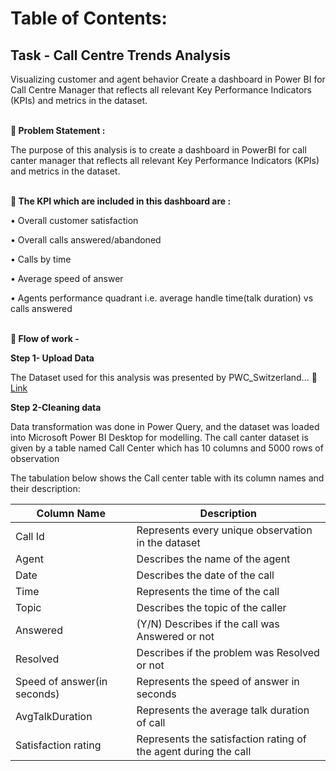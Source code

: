 # **Table of Contents:**


## Task - Call Centre Trends Analysis
Visualizing customer and agent behavior Create a dashboard in Power BI for Call Centre Manager that reflects all relevant Key Performance Indicators (KPIs) and metrics in the dataset.<br><br>

**:red_circle:<b> Problem Statement : </b>**

The purpose of this analysis is to create a dashboard in PowerBI for call canter manager that reflects all relevant Key Performance Indicators (KPIs) and metrics in the dataset.<br><br>

**:red_circle: <b>The KPI which are included in this dashboard are </b> :**

• Overall customer satisfaction

• Overall calls answered/abandoned

• Calls by time

• Average speed of answer

• Agents performance quadrant i.e. average handle time(talk duration) vs calls answered <br><br>

**:red_circle:<b> Flow of work - </b>**

**Step 1- Upload Data**

The Dataset used for this analysis was presented by PWC_Switzerland... :link:[ Link ](https://cdn.theforage.com/vinternships/companyassets/4sLyCPgmsy8DA6Dh3/01%20Call-Center-Dataset.xlsx)

**Step 2-Cleaning data**

Data transformation was done in Power Query, and the dataset was loaded into Microsoft Power BI Desktop for modelling. The call canter dataset is given by a table named Call Center which has 10 columns and 5000 rows of observation

The tabulation below shows the Call center table with its column names and their description:

| Column Name | Description |
|--- | --- |
| Call Id | Represents every unique observation in the dataset |
| Agent | Describes the name of the agent |
| Date | Describes the date of the call |
| Time | Represents the time of the call |
| Topic | Describes the topic of the caller |
| Answered | (Y/N) Describes if the call was Answered or not |
| Resolved | Describes if the problem was Resolved or not |
| Speed of answer(in seconds) |	Represents the speed of answer in seconds|
| AvgTalkDuration	| Represents the average talk duration of call |
| Satisfaction rating |	Represents the satisfaction rating of the agent during the call |
